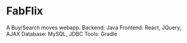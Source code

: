 # FabFlix
A Buy/Search moves webapp.
Backend: Java
Frontend: React, JQuery, AJAX
Database: MySQL, JDBC 
Tools: Gradle
